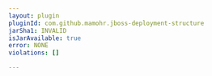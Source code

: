 ```yaml
---
layout: plugin
pluginId: com.github.mamohr.jboss-deployment-structure
jarSha1: INVALID
isJarAvailable: true
error: NONE
violations: []

---
```


